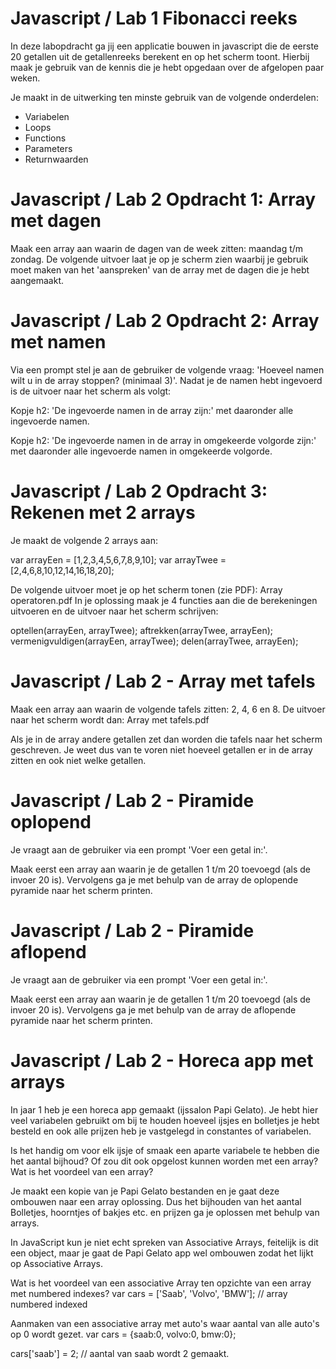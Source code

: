 # Javascript / Lab 1 Fibonacci reeks
In deze labopdracht ga jij een applicatie bouwen in javascript die de eerste 20 getallen uit de getallenreeks berekent en op het scherm toont. Hierbij maak je gebruik van de kennis die je hebt opgedaan over de afgelopen paar weken.

Je maakt in de uitwerking ten minste gebruik van de volgende onderdelen:
- Variabelen
- Loops
- Functions
- Parameters
- Returnwaarden

# Javascript / Lab 2 Opdracht 1: Array met dagen
Maak een array aan waarin de dagen van de week zitten: maandag t/m zondag. De volgende uitvoer laat je op je scherm zien waarbij je gebruik moet maken van het 'aanspreken' van de array met de dagen die je hebt aangemaakt.

# Javascript / Lab 2 Opdracht 2: Array met namen
Via een prompt stel je aan de gebruiker de volgende vraag: 'Hoeveel namen wilt u in de array stoppen? (minimaal 3)'. Nadat je de namen hebt ingevoerd is de uitvoer naar het scherm als volgt:

Kopje h2: 'De ingevoerde namen in de array zijn:' met daaronder alle ingevoerde namen.

Kopje h2: 'De ingevoerde namen in de array in omgekeerde volgorde zijn:' met daaronder alle ingevoerde namen in omgekeerde volgorde.

# Javascript / Lab 2 Opdracht 3: Rekenen met 2 arrays
Je maakt de volgende 2 arrays aan:

var arrayEen = [1,2,3,4,5,6,7,8,9,10];
var arrayTwee = [2,4,6,8,10,12,14,16,18,20];

De volgende uitvoer moet je op het scherm tonen (zie PDF): Array operatoren.pdf
In je oplossing maak je 4 functies aan die de berekeningen uitvoeren en de uitvoer naar het scherm schrijven:

optellen(arrayEen, arrayTwee);
aftrekken(arrayTwee, arrayEen);
vermenigvuldigen(arrayEen, arrayTwee);
delen(arrayTwee, arrayEen);

# Javascript / Lab 2 - Array met tafels 
Maak een array aan waarin de volgende tafels zitten: 2, 4, 6 en 8. De uitvoer naar het scherm wordt dan: Array met tafels.pdf

Als je in de array andere getallen zet dan worden die tafels naar het scherm geschreven. Je weet dus van te voren niet hoeveel getallen er in de array zitten en ook niet welke getallen.

# Javascript / Lab 2 - Piramide oplopend
Je vraagt aan de gebruiker via een prompt 'Voer een getal in:'.

Maak eerst een array aan waarin je de getallen 1 t/m 20 toevoegd (als de invoer 20 is). Vervolgens ga je met behulp van de array de oplopende pyramide naar het scherm printen.

# Javascript / Lab 2 - Piramide aflopend
Je vraagt aan de gebruiker via een prompt 'Voer een getal in:'.

Maak eerst een array aan waarin je de getallen 1 t/m 20 toevoegd (als de invoer 20 is). Vervolgens ga je met behulp van de array de aflopende pyramide naar het scherm printen.

# Javascript / Lab 2 - Horeca app met arrays
In jaar 1 heb je een horeca app gemaakt (ijssalon Papi Gelato). Je hebt hier veel variabelen gebruikt om bij te houden hoeveel ijsjes en bolletjes je hebt besteld en ook alle prijzen heb je vastgelegd in constantes of variabelen.

Is het handig om voor elk ijsje of smaak een aparte variabele te hebben die het aantal bijhoud?
Of zou dit ook opgelost kunnen worden met een array? Wat is het voordeel van een array?
 
Je maakt een kopie van je Papi Gelato bestanden en je gaat deze ombouwen naar een array oplossing. Dus het bijhouden van het aantal Bolletjes, hoorntjes of bakjes etc. en prijzen ga je oplossen met behulp van arrays.

In JavaScript kun je niet echt spreken van Associative Arrays, feitelijk is dit een object, maar je gaat de Papi Gelato app wel ombouwen zodat het lijkt op Associative Arrays.

Wat is het voordeel van een associative Array ten opzichte van een array met numbered indexes?
var cars = ['Saab', 'Volvo', 'BMW']; // array numbered indexed

Aanmaken van een associative array met auto's waar aantal van alle auto's op 0 wordt gezet.
var cars = {saab:0, volvo:0, bmw:0};

cars['saab'] = 2; // aantal van saab wordt 2 gemaakt.